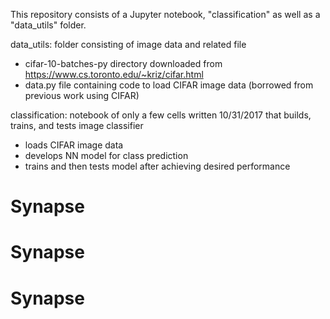 This repository consists of a Jupyter notebook, "classification" as well as a "data_utils" folder.

data_utils: folder consisting of image data and related file
- cifar-10-batches-py directory downloaded from https://www.cs.toronto.edu/~kriz/cifar.html
- data.py file containing code to load CIFAR image data (borrowed from previous work using CIFAR)

classification: notebook of only a few cells written 10/31/2017 that builds, trains, and tests image classifier
- loads CIFAR image data
- develops NN model for class prediction
- trains and then tests model after achieving desired performance
# Synapse
# Synapse
# Synapse
